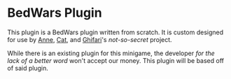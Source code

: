 # BedWars Plugin

This plugin is a BedWars plugin written from scratch. It is custom designed for
use by [Anne][anne-twitch], [Cat][cat-twitch], and [Ghifari][ghifari-twitch]'s
_not-so-secret_ project.

While there is an existing plugin for this minigame, the developer _for the lack
of a better word_ won't accept our money. This plugin will be based off of said plugin.

[anne-twitch]: https://twitch.tv/senatorderosa
[cat-twitch]: https://twitch.tv/catthebouncer
[ghifari-twitch]: https://twitch.tv/ghifari160